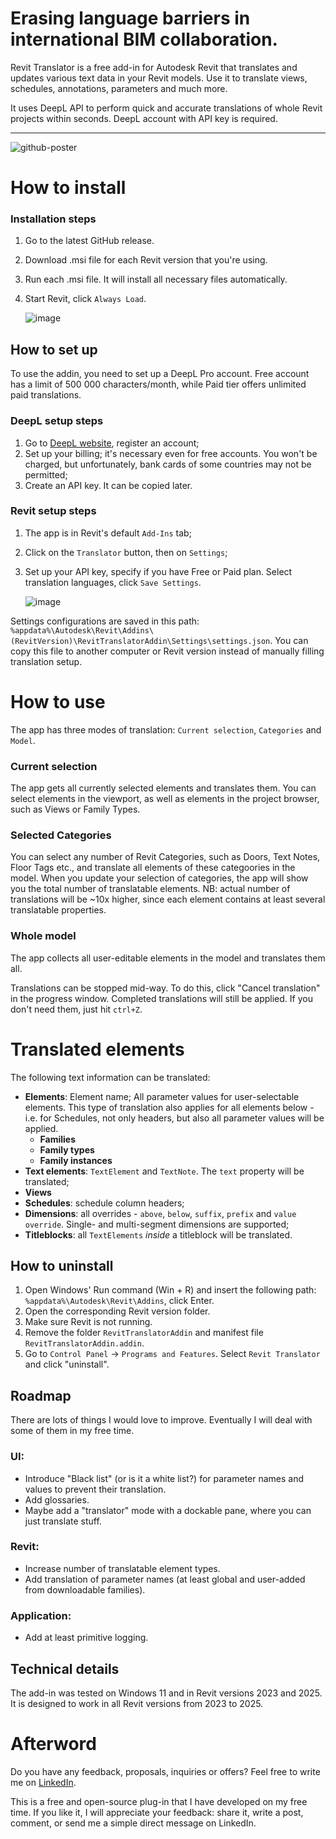 # Erasing language barriers in international BIM collaboration.
Revit Translator is a free add-in for Autodesk Revit that translates and updates various text data in your Revit models. Use it to translate views, schedules, annotations, parameters and much more.

It uses DeepL API to perform quick and accurate translations of whole Revit projects within seconds. DeepL account with API key is required.

---

![github-poster](https://github.com/Krachkovskii/RevitTranslator/assets/117347760/34d3c2e5-4887-45ca-9d2a-754ee7dc71a2)

# How to install
### Installation steps
1. Go to the latest GitHub release.
2. Download .msi file for each Revit version that you're using.
3. Run each .msi file. It will install all necessary files automatically.
4. Start Revit, click `Always Load`.

    ![image](https://github.com/Krachkovskii/RevitTranslator/assets/117347760/48934b38-dfbd-4b14-bbfd-de40818c45d5)


## How to set up
To use the addin, you need to set up a DeepL Pro account. Free account has a limit of 500 000 characters/month, while Paid tier offers unlimited paid translations.
### DeepL setup steps
1. Go to [DeepL website](www.deepl.com), register an account;
2. Set up your billing; it's necessary even for free accounts. You won't be charged, but unfortunately, bank cards of some countries may not be permitted;
3. Create an API key. It can be copied later.

### Revit setup steps
1. The app is in Revit's default `Add-Ins` tab;
2. Click on the `Translator` button, then on `Settings`;
3. Set up your API key, specify if you have Free or Paid plan. Select translation languages, click `Save Settings`.

    ![image](https://github.com/Krachkovskii/RevitTranslator/assets/117347760/910ef370-b7b9-4b71-a11e-69cd0c200b6a)

Settings configurations are saved in this path: `%appdata%\Autodesk\Revit\Addins\(RevitVersion)\RevitTranslatorAddin\Settings\settings.json`. You can copy this file to another computer or Revit version instead of manually filling translation setup.

# How to use  
The app has three modes of translation: `Current selection`, `Categories` and `Model`.
### Current selection
The app gets all currently selected elements and translates them. You can select elements in the viewport, as well as elements in the project browser, such as Views or Family Types.
### Selected Categories
You can select any number of Revit Categories, such as Doors, Text Notes, Floor Tags etc., and translate all elements of these categoories in the model.
When you update your selection of categories, the app will show you the total number of translatable elements. NB: actual number of translations will be ~10x higher, since each element contains at least several translatable properties.
### Whole model
The app collects all user-editable elements in the model and translates them all.

Translations can be stopped mid-way. To do this, click "Cancel translation" in the progress window. Completed translations will still be applied. If you don't need them, just hit `ctrl+Z`.

# Translated elements
The following text information can be translated:
* **Elements**: Element name; All parameter values for user-selectable elements. This type of translation also applies for all elements below - i.e. for Schedules, not only headers, but also all parameter values will be applied.
  * **Families**
  * **Family types**
  * **Family instances**
* **Text elements**: `TextElement` and `TextNote`. The `text` property will be translated;
* **Views**
* **Schedules**: schedule column headers;
* **Dimensions**: all overrides - `above`, `below`, `suffix`, `prefix` and `value override`. Single- and multi-segment dimensions are supported;
* **Titleblocks**: all `TextElements` *inside* a titleblock will be translated.

## How to uninstall
1. Open Windows' Run command (Win + R) and insert the following path: `%appdata%\Autodesk\Revit\Addins`, click Enter.
2. Open the corresponding Revit version folder.
3. Make sure Revit is not running.
4. Remove the folder `RevitTranslatorAddin` and manifest file `RevitTranslatorAddin.addin`.
5. Go to `Control Panel` -> `Programs and Features`. Select `Revit Translator` and click "uninstall".

## Roadmap
There are lots of things I would love to improve. Eventually I will deal with some of them in my free time.
### UI:
* Introduce "Black list" (or is it a white list?) for parameter names and values to prevent their translation.
* Add glossaries.
* Maybe add a "translator" mode with a dockable pane, where you can just translate stuff.
### Revit:
* Increase number of translatable element types.
* Add translation of parameter names (at least global and user-added from downloadable families).
### Application:
* Add at least primitive logging.

## Technical details
The add-in was tested on Windows 11 and in Revit versions 2023 and 2025. It is designed to work in all Revit versions from 2023 to 2025.

# Afterword
Do you have any feedback, proposals, inquiries or offers? Feel free to write me on [LinkedIn](https://www.linkedin.com/in/ilia-krachkovskii/). 

This is a free and open-source plug-in that I have developed on my free time. If you like it, I will appreciate your feedback: share it, write a post, comment, or send me a simple direct message on LinkedIn.
